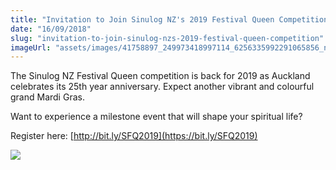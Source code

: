 ```yaml
---
title: "Invitation to Join Sinulog NZ's 2019 Festival Queen Competition"
date: "16/09/2018"
slug: "invitation-to-join-sinulog-nzs-2019-festival-queen-competition"
imageUrl: "assets/images/41758897_249973418997114_6256335992291065856_n.png"
---
```


The Sinulog NZ Festival Queen competition is back for 2019 as Auckland celebrates its 25th year anniversary. Expect another vibrant and colourful grand Mardi Gras.

Want to experience a milestone event that will shape your spiritual life?

Register here: [http://bit.ly/SFQ2019](https://bit.ly/SFQ2019)

![](https://i0.wp.com/santonino-nz.org/wp-content/uploads/2018/09/41758897_249973418997114_6256335992291065856_n.png?resize=679%2C960)